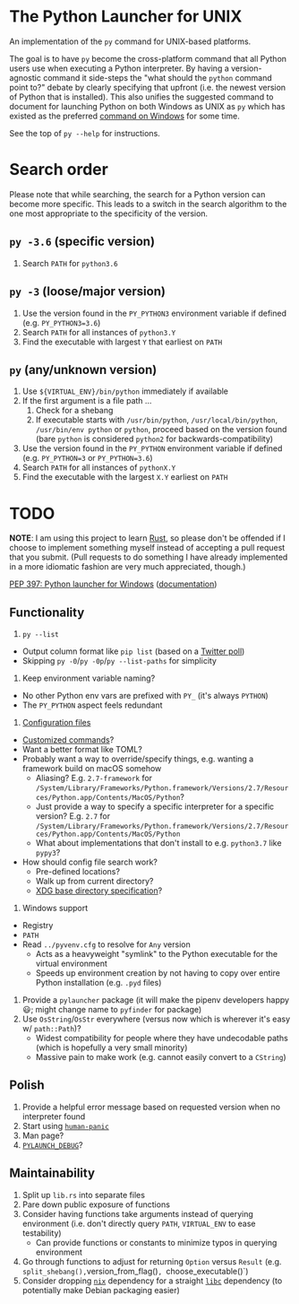 # The Python Launcher for UNIX

An implementation of the `py` command for UNIX-based platforms.

The goal is to have `py` become the cross-platform command that all Python users
use when executing a Python interpreter. By having a version-agnostic command
it side-steps the "what should the `python` command point to?" debate by
clearly specifying that upfront (i.e. the newest version of Python that is
installed). This also unifies the suggested command to document for launching
Python on both Windows as UNIX as `py` which has existed as the preferred
[command on Windows](https://docs.python.org/3/using/windows.html#launcher) for
some time.

See the top of `py --help` for instructions.

# Search order

Please note that while searching, the search for a Python version can become
more specific. This leads to a switch in the search algorithm to the one most
appropriate to the specificity of the version.

## `py -3.6` (specific version)
1. Search `PATH` for `python3.6`

## `py -3` (loose/major version)
1. Use the version found in the `PY_PYTHON3` environment variable if defined
   (e.g. `PY_PYTHON3=3.6`)
1. Search `PATH` for all instances of `python3.Y`
1. Find the executable with largest `Y` that earliest on `PATH`

## `py` (any/unknown version)
1. Use `${VIRTUAL_ENV}/bin/python` immediately if available
1. If the first argument is a file path ...
   1. Check for a shebang
   1. If executable starts with `/usr/bin/python`, `/usr/local/bin/python`,
      `/usr/bin/env python` or `python`, proceed based on the version found
      (bare `python` is considered `python2` for backwards-compatibility)
1. Use the version found in the `PY_PYTHON` environment variable if defined
   (e.g. `PY_PYTHON=3` or `PY_PYTHON=3.6`)
1. Search `PATH` for all instances of `pythonX.Y`
1. Find the executable with the largest `X.Y` earliest on `PATH`

# TODO

**NOTE**: I am using this project to learn
[Rust](https://www.rust-lang.org/), so please don't be offended if I choose to
implement something myself instead of accepting a pull request that you submit.
(Pull requests to do something I have already implemented in a more idiomatic
fashion are very much appreciated, though.)

[PEP 397: Python launcher for Windows](https://www.python.org/dev/peps/pep-0397/) ([documentation](https://docs.python.org/3/using/windows.html#launcher))

## Functionality
1. `py --list`
  - Output column format like `pip list` (based on a [Twitter poll](https://twitter.com/brettsky/status/1066795161236062208))
  - Skipping `py -0`/`py -0p`/`py --list-paths` for simplicity
1. Keep environment variable naming?
  - No other Python env vars are prefixed with `PY_` (it's always `PYTHON`)
  - The `PY_PYTHON` aspect feels redundant
1. [Configuration files](https://www.python.org/dev/peps/pep-0397/#configuration-file)
  - [Customized commands](https://www.python.org/dev/peps/pep-0397/#customized-commands)?
  - Want a better format like TOML?
  - Probably want a way to override/specify things, e.g. wanting a framework build on macOS somehow
    - Aliasing? E.g. `2.7-framework` for `/System/Library/Frameworks/Python.framework/Versions/2.7/Resources/Python.app/Contents/MacOS/Python`?
    - Just provide a way to specify a specific interpreter for a specific version? E.g. `2.7` for `/System/Library/Frameworks/Python.framework/Versions/2.7/Resources/Python.app/Contents/MacOS/Python`
    - What about implementations that don't install to e.g. `python3.7` like `pypy3`?
  - How should config file search work?
    - Pre-defined locations?
    - Walk up from current directory?
    - [XDG base directory specification](https://specifications.freedesktop.org/basedir-spec/basedir-spec-latest.html)?
1. Windows support
  - Registry
  - `PATH`
  - Read `../pyvenv.cfg` to resolve for `Any` version
    - Acts as a heavyweight "symlink" to the Python executable for the virtual environment
    - Speeds up environment creation by not having to copy over entire Python installation (e.g. `.pyd` files)
1. Provide a `pylauncher` package (it will make the pipenv developers happy 😃; might change name to `pyfinder` for package)
1. Use `OsString`/`OsStr` everywhere (versus now which is wherever it's easy w/ `path::Path`)?
   - Widest compatibility for people where they have undecodable paths
     (which is hopefully a very small minority)
   - Massive pain to make work (e.g. cannot easily convert to a `CString`)

## Polish
1. Provide a helpful error message based on requested version when no interpreter found
1. Start using [`human-panic`](https://github.com/rust-clique/human-panic)
1. Man page?
1. [`PYLAUNCH_DEBUG`](https://docs.python.org/3.8/using/windows.html#diagnostics)?

## Maintainability
1. Split up `lib.rs` into separate files
1. Pare down public exposure of functions
1. Consider having functions take arguments instead of querying environment
   (i.e. don't directly query `PATH`, `VIRTUAL_ENV` to ease testability)
   - Can provide functions or constants to minimize typos in querying environment
1. Go through functions to adjust for returning `Option` versus `Result`
     (e.g. `split_shebang(),`version_from_flag()`, `choose_executable()`)
1. Consider dropping [`nix`](https://crates.io/crates/nix) dependency for a straight
   [`libc`](https://crates.io/crates/libc) dependency (to potentially make Debian
   packaging easier)


